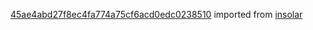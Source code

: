 [45ae4abd27f8ec4fa774a75cf6acd0edc0238510](https://github.com/insolar/insolar/commit/45ae4abd27f8ec4fa774a75cf6acd0edc0238510) imported from [insolar](https://github.com/insolar/insolar)
